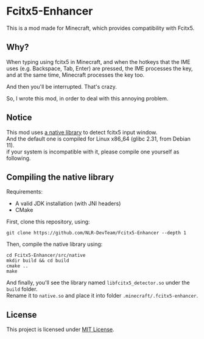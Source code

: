 # Fcitx5-Enhancer

This is a mod made for Minecraft, which provides compatibility with Fcitx5.

## Why?

When typing using fcitx5 in Minecraft, and when the hotkeys that the IME uses (e.g. Backspace, Tab, Enter) are pressed,
the IME processes the key, and at the same time, Minecraft processes the key too.

And then you'll be interrupted. That's crazy.

So, I wrote this mod, in order to deal with this annoying problem.

## Notice

This mod uses [a native library](/src/native/) to detect fcitx5 input window.  
And the default one is compiled for Linux x86_64 (glibc 2.31, from Debian 11).  
if your system is incompatible with it, please compile one yourself as following.

## Compiling the native library

Requirements:
 - A valid JDK installation (with JNI headers)
 - CMake

First, clone this repository, using:
```shell
git clone https://github.com/NLR-DevTeam/Fcitx5-Enhancer --depth 1
```

Then, compile the native library using:
```shell
cd Fcitx5-Enhancer/src/native
mkdir build && cd build
cmake ..
make
```

And finally, you'll see the library named `libfcitx5_detector.so` under the `build` folder.  
Rename it to `native.so` and place it into folder `.minecraft/.fcitx5-enhancer`.

## License
This project is licensed under [MIT License](/LICENSE.txt).
